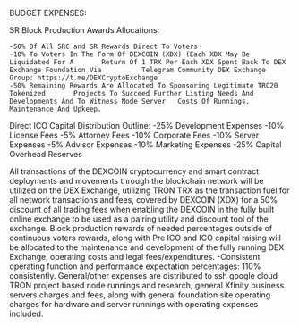 BUDGET EXPENSES:

SR Block Production Awards Allocations:

	-50% Of All SRC and SR Rewards Direct To Voters
	-10% To Voters In The Form Of DEXCOIN (XDX) (Each XDX May Be Liquidated For A 		Return Of 1 TRX Per Each XDX Spent Back To DEX Exchange Foundation Via 			Telegram Community DEX Exchange Group: https://t.me/DEXCryptoExchange
	-50% Remaining Rewards Are Allocated To Sponsoring Legitimate TRC20 Tokenized 		Projects To Succeed Further Listing Needs And Developments And To Witness Node Server 	Costs Of Runnings, Maintenance And Upkeep.

Direct ICO Capital Distribution Outline:
	-25% Development Expenses
	-10% License Fees
	-5% Attorney Fees
	-10% Corporate Fees
	-10% Server Expenses
	-5% Advisor Expenses
	-10% Marketing Expenses
	-25% Capital Overhead Reserves

All transactions of the DEXCOIN cryptocurrency and smart contract deployments and movements through the blockchain network will be utilized on the DEX Exchange, utilizing TRON TRX as the transaction fuel for all network transactions and fees, covered by DEXCOIN (XDX) for a 50% discount of all trading fees when enabling the DEXCOIN in the fully built online exchange to be used as a pairing utility and discount tool of the exchange.
	Block production rewards of needed percentages outside of continuous voters rewards, along with Pre ICO and ICO capital raising will be allocated to the maintenance and development of the fully running DEX Exchange, operating costs and legal fees/expenditures.
	-Consistent operating function and performance expectation percentages: 110% consistently.
	General/other expenses are distributed to ssh google cloud TRON project based node runnings and research, general Xfinity business servers charges and fees, along with general foundation site operating charges for hardware and server runnings with operating expenses included.
